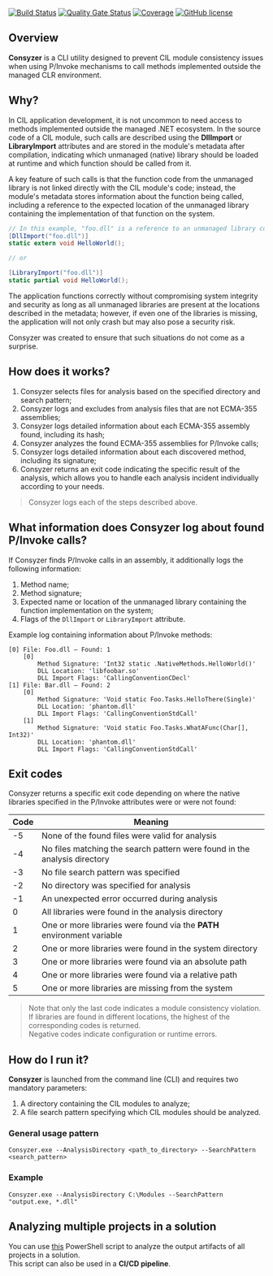 [![Build Status](https://github.com/Maslinin/Consyzer/workflows/Build/badge.svg)](https://github.com/Maslinin/Consyzer/actions/workflows/build.yml) [![Quality Gate Status](https://sonarcloud.io/api/project_badges/measure?project=Maslinin_Consyzer&metric=alert_status)](https://sonarcloud.io/summary/new_code?id=Maslinin_Consyzer) [![Coverage](https://sonarcloud.io/api/project_badges/measure?project=Maslinin_Consyzer&metric=coverage)](https://sonarcloud.io/summary/new_code?id=Maslinin_Consyzer) [![GitHub license](https://badgen.net/github/license/Maslinin/Consyzer)](https://github.com/Maslinin/Consyzer/blob/master/LICENSE)

## Overview
**Consyzer** is a CLI utility designed to prevent CIL module consistency issues when using P/Invoke mechanisms to call methods implemented outside the managed CLR environment.

## Why?
In CIL application development, it is not uncommon to need access to methods implemented outside the managed .NET ecosystem. In the source code of a CIL module, such calls are described using the **DllImport** or **LibraryImport** attributes and are stored in the module's metadata after compilation, indicating which unmanaged (native) library should be loaded at runtime and which function should be called from it.

A key feature of such calls is that the function code from the unmanaged library is not linked directly with the CIL module's code;
instead, the module's metadata stores information about the function being called, including a reference to the expected location of the unmanaged library containing the implementation of that function on the system.

```csharp
// In this example, "foo.dll" is a reference to an unmanaged library containing the implementation of the HelloWorld function:
[DllImport("foo.dll")]
static extern void HelloWorld();

// or

[LibraryImport("foo.dll")]
static partial void HelloWorld();
```

The application functions correctly without compromising system integrity and security as long as all unmanaged libraries are present at the locations described in the metadata;
however, if even one of the libraries is missing, the application will not only crash but may also pose a security risk.

Consyzer was created to ensure that such situations do not come as a surprise.

## How does it works?
1. Consyzer selects files for analysis based on the specified directory and search pattern;  
2. Consyzer logs and excludes from analysis files that are not ECMA-355 assemblies;  
3. Consyzer logs detailed information about each ECMA-355 assembly found, including its hash;  
4. Consyzer analyzes the found ECMA-355 assemblies for P/Invoke calls;  
5. Consyzer logs detailed information about each discovered method, including its signature;  
6. Consyzer returns an exit code indicating the specific result of the analysis, which allows you to handle each analysis incident individually according to your needs.

> Consyzer logs each of the steps described above.

## What information does Consyzer log about found P/Invoke calls?
If Consyzer finds P/Invoke calls in an assembly, it additionally logs the following information:
1. Method name;  
2. Method signature;  
3. Expected name or location of the unmanaged library containing the function implementation on the system;  
4. Flags of the `DllImport` or `LibraryImport` attribute.

Example log containing information about P/Invoke methods:
```
[0] File: Foo.dll — Found: 1
	[0]
		Method Signature: 'Int32 static .NativeMethods.HelloWorld()'
		DLL Location: 'libfoobar.so'
		DLL Import Flags: 'CallingConventionCDecl'
[1] File: Bar.dll — Found: 2
	[0]
		Method Signature: 'Void static Foo.Tasks.HelloThere(Single)'
		DLL Location: 'phantom.dll'
		DLL Import Flags: 'CallingConventionStdCall'
	[1]
		Method Signature: 'Void static Foo.Tasks.WhatAFunc(Char[], Int32)'
		DLL Location: 'phantom.dll'
		DLL Import Flags: 'CallingConventionStdCall'
```

## Exit codes
Consyzer returns a specific exit code depending on where the native libraries specified in the P/Invoke attributes were or were not found:

| Code | Meaning                                                                          |
|------|----------------------------------------------------------------------------------|
| -5   | None of the found files were valid for analysis                                  |
| -4   | No files matching the search pattern were found in the analysis directory        |
| -3   | No file search pattern was specified                                             |
| -2   | No directory was specified for analysis                                          |
| -1   | An unexpected error occurred during analysis                                     |
| 0    | All libraries were found in the analysis directory                               |
| 1    | One or more libraries were found via the **PATH** environment variable           |
| 2    | One or more libraries were found in the system directory                         |
| 3    | One or more libraries were found via an absolute path                            |
| 4    | One or more libraries were found via a relative path                             |
| 5    | One or more libraries are missing from the system                                |

> Note that only the last code indicates a module consistency violation.  
> If libraries are found in different locations, the highest of the corresponding codes is returned.  
> Negative codes indicate configuration or runtime errors.

## How do I run it?
**Consyzer** is launched from the command line (CLI) and requires two mandatory parameters:
1. A directory containing the CIL modules to analyze;
2. A file search pattern specifying which CIL modules should be analyzed.

### General usage pattern
```
Consyzer.exe --AnalysisDirectory <path_to_directory> --SearchPattern <search_pattern>
```

### Example
```
Consyzer.exe --AnalysisDirectory C:\Modules --SearchPattern "output.exe, *.dll"
```

## Analyzing multiple projects in a solution
You can use [this](https://github.com/Maslinin/Consyzer/blob/master/DevOps/SolutionAnalyzer.ps1) PowerShell script to analyze the output artifacts of all projects in a solution.  
This script can also be used in a **CI/CD pipeline**.
